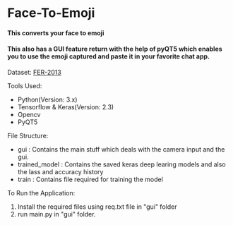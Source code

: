 # Face-To-Emoji

#### This converts your face to emoji
#### This also has a GUI feature return with the help of pyQT5 which enables you to use the emoji captured and paste it in your favorite chat app.

Dataset: [FER-2013](https://www.kaggle.com/msambare/fer2013)

Tools Used:
- Python(Version: 3.x)
- Tensorflow & Keras(Version: 2.3)
- Opencv
- PyQT5

File Structure: 
- gui : Contains the main stuff which deals with the camera input and the gui.
- trained_model : Contains the saved keras deep learing models and also the lass and accuracy history
- train : Contains file required for training the model

To Run the Application:
1. Install the required files using req.txt file in "gui" folder
2. run main.py in "gui" folder.

